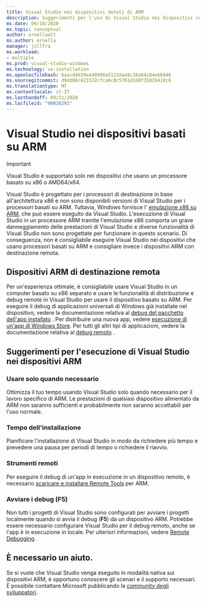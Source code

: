 ```yaml
---
title: Visual Studio nei dispositivi dotati di ARM
description: Suggerimenti per l'uso di Visual Studio nei dispositivi con processori basati su ARM.
ms.date: 09/10/2020
ms.topic: conceptual
author: ornellaalt
ms.author: ornella
manager: jillfra
ms.workload:
- multiple
ms.prod: visual-studio-windows
ms.technology: vs-installation
ms.openlocfilehash: 6aacd4639e440998a5123dae8c38a64c84ebb948
ms.sourcegitcommit: d9dd86c421532cfca6c0c5761d160f35829419c6
ms.translationtype: MT
ms.contentlocale: it-IT
ms.lasthandoff: 09/11/2020
ms.locfileid: "90026291"
---
```

# <a name="visual-studio-on-arm-powered-devices"></a>Visual Studio nei dispositivi basati su ARM

> [!IMPORTANT]
> Visual Studio è supportato solo nei dispositivi che usano un processore basato su x86 o AMD64/x64.

Visual Studio è progettato per i processori di destinazione in base all'architettura x86 e non sono disponibili versioni di Visual Studio per i processori basati su ARM. Tuttavia, Windows fornisce l' [emulazione x86 su ARM](https://www.docs.microsoft.com/windows/uwp/porting/apps-on-arm-x86-emulation), che può essere eseguito da Visual Studio. L'esecuzione di Visual Studio in un processore ARM tramite l'emulazione x86 comporta un grave danneggiamento delle prestazioni di Visual Studio e diverse funzionalità di Visual Studio non sono progettate per funzionare in questo scenario. Di conseguenza, non è consigliabile eseguire Visual Studio nei dispositivi che usano processori basati su ARM e consigliare invece i dispositivi ARM con destinazione remota.

## <a name="remote-targeting-arm-devices"></a>Dispositivi ARM di destinazione remota
Per un'esperienza ottimale, è consigliabile usare Visual Studio in un computer basato su x86 separato e usare le funzionalità di distribuzione e debug remote in Visual Studio per usare il dispositivo basato su ARM. Per eseguire il debug di applicazioni universali di Windows già installate nel dispositivo, vedere la documentazione relativa al [debug del pacchetto dell'app installato](../debugger/debug-installed-app-package.md) . Per distribuire una nuova app, vedere [esecuzione di un'app di Windows Store](../debugger/run-windows-store-apps-on-a-remote-machine.md). Per tutti gli altri tipi di applicazioni, vedere la documentazione relativa al [debug remoto](../debugger/remote-debugging.md) .

## <a name="tips-for-running-visual-studio-on-arm-devices"></a>Suggerimenti per l'esecuzione di Visual Studio nei dispositivi ARM

### <a name="use-only-when-needed"></a>Usare solo quando necessario
Ottimizza il tuo tempo usando Visual Studio solo quando necessario per il lavoro specifico di ARM. Le prestazioni di qualsiasi dispositivo alimentato da ARM non saranno sufficienti e probabilmente non saranno accettabili per l'uso normale.

### <a name="install-time"></a>Tempo dell'installazione
Pianificare l'installazione di Visual Studio in modo da richiedere più tempo e prevedere una pausa per periodi di tempo o richiedere il riavvio.
 
### <a name="remote-tools"></a>Strumenti remoti
Per eseguire il debug di un'app in esecuzione in un dispositivo remoto, è necessario [scaricare e installare Remote Tools](../debugger/remote-debugging.md#download-and-install-the-remote-tools) per ARM.

### <a name="start-debugging-f5"></a>Avviare i debug (F5)
Non tutti i progetti di Visual Studio sono configurati per avviare i progetti localmente quando si avvia il debug (**F5**) da un dispositivo ARM. Potrebbe essere necessario configurare Visual Studio per il debug remoto, anche se l'app è in esecuzione in locale. Per ulteriori informazioni, vedere [Remote Debugging](../debugger/remote-debugging.md).

## <a name="we-need-your-help"></a>È necessario un aiuto.
Se si vuole che Visual Studio venga eseguito in modalità nativa sui dispositivi ARM, è opportuno conoscere gli scenari e il supporto necessari. È possibile contattare Microsoft pubblicando la [community degli sviluppatori](https://developercommunity.visualstudio.com/idea/1161018/native-arm-support-for-visual-studio.html). 
